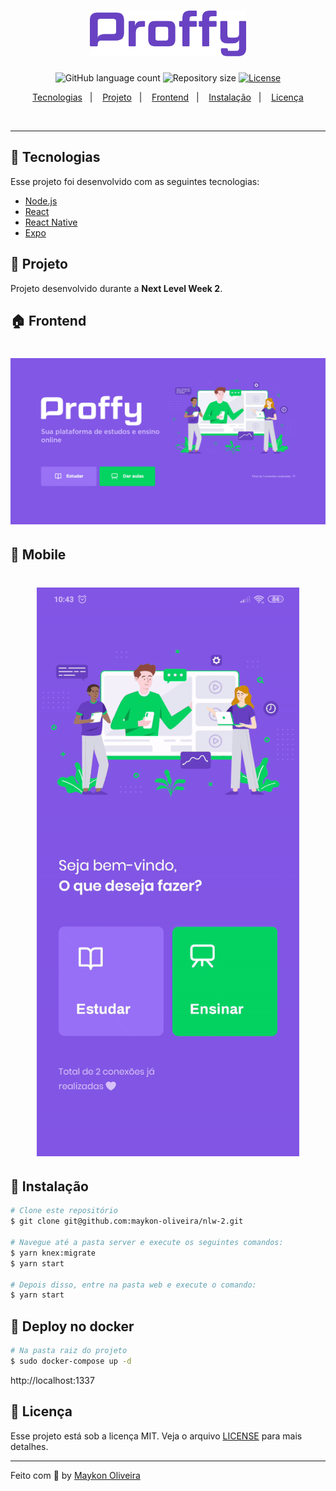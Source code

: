 <h1 align="center">
  <img alt="Ecoleta" title="#delicinha" src=".github/logo.png" width="250px" />
</h1>

<p align="center">
  <img alt="GitHub language count" src="https://img.shields.io/github/languages/count/maykon-oliveira/nlw-2">

  <img alt="Repository size" src="https://img.shields.io/github/repo-size/maykon-oliveira/nlw-2">

  <a href="https://github.com/maykon-oliveira/nlw-2/blob/master/LICENSE.md">
    <img alt="License" src="https://img.shields.io/badge/license-MIT-brightgreen">
  <a>
</p>

<p align="center">
  <a href="#rocket-tecnologias">Tecnologias</a>&nbsp;&nbsp;&nbsp;|&nbsp;&nbsp;&nbsp;
  <a href="#-projeto">Projeto</a>&nbsp;&nbsp;&nbsp;|&nbsp;&nbsp;&nbsp;
  <a href="#-frontend">Frontend</a>&nbsp;&nbsp;&nbsp;|&nbsp;&nbsp;&nbsp;
  <a href="#-instalação">Instalação</a>&nbsp;&nbsp;&nbsp;|&nbsp;&nbsp;&nbsp;
  <a href="#memo-licença">Licença</a>
</p>

<br>

---

## :hammer: Tecnologias

Esse projeto foi desenvolvido com as seguintes tecnologias:

- [Node.js](https://nodejs.org/en/)
- [React](https://reactjs.org)
- [React Native](https://facebook.github.io/react-native/)
- [Expo](https://expo.io/)

## :memo: Projeto

Projeto desenvolvido durante a <strong>Next Level Week 2</strong>.

## :house: Frontend

<h1 align="center">
    <img alt="Proffy Front-end" src=".github/web.gif" />
</h1>

## :iphone: Mobile

<h1 align="center">
    <img alt="Proffy Mobile" src=".github/mobile.gif" />
</h1>

## :wrench: Instalação

```bash
# Clone este repositório
$ git clone git@github.com:maykon-oliveira/nlw-2.git

# Navegue até a pasta server e execute os seguintes comandos:
$ yarn knex:migrate
$ yarn start

# Depois disso, entre na pasta web e execute o comando:
$ yarn start
```

## 🐳 Deploy no docker

```bash
# Na pasta raiz do projeto
$ sudo docker-compose up -d
```

http://localhost:1337

## :scroll: Licença

Esse projeto está sob a licença MIT. Veja o arquivo [LICENSE](LICENSE.md) para mais detalhes.

---

Feito com :blue_heart: by [Maykon Oliveira](https://www.linkedin.com/in/maykon-oliveira/)
